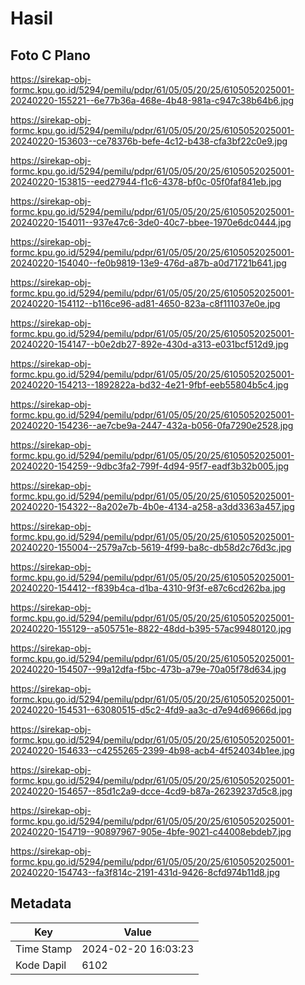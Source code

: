 # Hasil

## Foto C Plano

https://sirekap-obj-formc.kpu.go.id/5294/pemilu/pdpr/61/05/05/20/25/6105052025001-20240220-155221--6e77b36a-468e-4b48-981a-c947c38b64b6.jpg

https://sirekap-obj-formc.kpu.go.id/5294/pemilu/pdpr/61/05/05/20/25/6105052025001-20240220-153603--ce78376b-befe-4c12-b438-cfa3bf22c0e9.jpg

https://sirekap-obj-formc.kpu.go.id/5294/pemilu/pdpr/61/05/05/20/25/6105052025001-20240220-153815--eed27944-f1c6-4378-bf0c-05f0faf841eb.jpg

https://sirekap-obj-formc.kpu.go.id/5294/pemilu/pdpr/61/05/05/20/25/6105052025001-20240220-154011--937e47c6-3de0-40c7-bbee-1970e6dc0444.jpg

https://sirekap-obj-formc.kpu.go.id/5294/pemilu/pdpr/61/05/05/20/25/6105052025001-20240220-154040--fe0b9819-13e9-476d-a87b-a0d71721b641.jpg

https://sirekap-obj-formc.kpu.go.id/5294/pemilu/pdpr/61/05/05/20/25/6105052025001-20240220-154112--b116ce96-ad81-4650-823a-c8f111037e0e.jpg

https://sirekap-obj-formc.kpu.go.id/5294/pemilu/pdpr/61/05/05/20/25/6105052025001-20240220-154147--b0e2db27-892e-430d-a313-e031bcf512d9.jpg

https://sirekap-obj-formc.kpu.go.id/5294/pemilu/pdpr/61/05/05/20/25/6105052025001-20240220-154213--1892822a-bd32-4e21-9fbf-eeb55804b5c4.jpg

https://sirekap-obj-formc.kpu.go.id/5294/pemilu/pdpr/61/05/05/20/25/6105052025001-20240220-154236--ae7cbe9a-2447-432a-b056-0fa7290e2528.jpg

https://sirekap-obj-formc.kpu.go.id/5294/pemilu/pdpr/61/05/05/20/25/6105052025001-20240220-154259--9dbc3fa2-799f-4d94-95f7-eadf3b32b005.jpg

https://sirekap-obj-formc.kpu.go.id/5294/pemilu/pdpr/61/05/05/20/25/6105052025001-20240220-154322--8a202e7b-4b0e-4134-a258-a3dd3363a457.jpg

https://sirekap-obj-formc.kpu.go.id/5294/pemilu/pdpr/61/05/05/20/25/6105052025001-20240220-155004--2579a7cb-5619-4f99-ba8c-db58d2c76d3c.jpg

https://sirekap-obj-formc.kpu.go.id/5294/pemilu/pdpr/61/05/05/20/25/6105052025001-20240220-154412--f839b4ca-d1ba-4310-9f3f-e87c6cd262ba.jpg

https://sirekap-obj-formc.kpu.go.id/5294/pemilu/pdpr/61/05/05/20/25/6105052025001-20240220-155129--a505751e-8822-48dd-b395-57ac99480120.jpg

https://sirekap-obj-formc.kpu.go.id/5294/pemilu/pdpr/61/05/05/20/25/6105052025001-20240220-154507--99a12dfa-f5bc-473b-a79e-70a05f78d634.jpg

https://sirekap-obj-formc.kpu.go.id/5294/pemilu/pdpr/61/05/05/20/25/6105052025001-20240220-154531--63080515-d5c2-4fd9-aa3c-d7e94d69666d.jpg

https://sirekap-obj-formc.kpu.go.id/5294/pemilu/pdpr/61/05/05/20/25/6105052025001-20240220-154633--c4255265-2399-4b98-acb4-4f524034b1ee.jpg

https://sirekap-obj-formc.kpu.go.id/5294/pemilu/pdpr/61/05/05/20/25/6105052025001-20240220-154657--85d1c2a9-dcce-4cd9-b87a-26239237d5c8.jpg

https://sirekap-obj-formc.kpu.go.id/5294/pemilu/pdpr/61/05/05/20/25/6105052025001-20240220-154719--90897967-905e-4bfe-9021-c44008ebdeb7.jpg

https://sirekap-obj-formc.kpu.go.id/5294/pemilu/pdpr/61/05/05/20/25/6105052025001-20240220-154743--fa3f814c-2191-431d-9426-8cfd974b11d8.jpg


## Metadata

| Key        | Value               |
| ---------- | ------------------- |
| Time Stamp | 2024-02-20 16:03:23 |
| Kode Dapil | 6102                |




